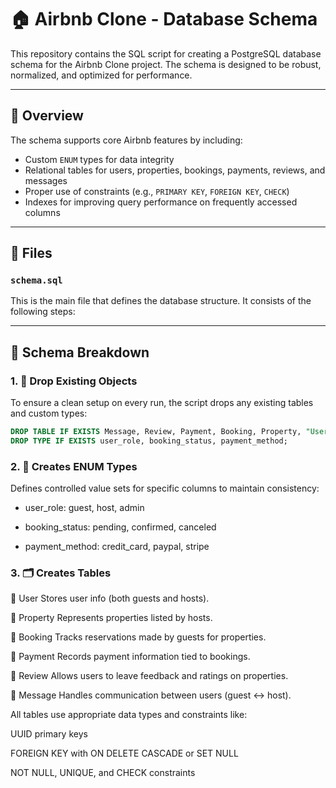# 🏠 Airbnb Clone - Database Schema

This repository contains the SQL script for creating a PostgreSQL database schema for the Airbnb Clone project. The schema is designed to be robust, normalized, and optimized for performance.

---

## 📄 Overview

The schema supports core Airbnb features by including:

- Custom `ENUM` types for data integrity
- Relational tables for users, properties, bookings, payments, reviews, and messages
- Proper use of constraints (e.g., `PRIMARY KEY`, `FOREIGN KEY`, `CHECK`)
- Indexes for improving query performance on frequently accessed columns

---

## 📁 Files

### `schema.sql`

This is the main file that defines the database structure. It consists of the following steps:

---

## 🧱 Schema Breakdown

### 1. 🔁 Drop Existing Objects

To ensure a clean setup on every run, the script drops any existing tables and custom types:

```sql
DROP TABLE IF EXISTS Message, Review, Payment, Booking, Property, "User" CASCADE;
DROP TYPE IF EXISTS user_role, booking_status, payment_method;
```
### 2. 🧩 Creates ENUM Types

Defines controlled value sets for specific columns to maintain consistency:

- user_role: guest, host, admin

- booking_status: pending, confirmed, canceled

- payment_method: credit_card, paypal, stripe

### 3. 🗂️ Creates Tables
🔹 User
Stores user info (both guests and hosts).

🔹 Property
Represents properties listed by hosts.

🔹 Booking
Tracks reservations made by guests for properties.

🔹 Payment
Records payment information tied to bookings.

🔹 Review
Allows users to leave feedback and ratings on properties.

🔹 Message
Handles communication between users (guest ↔ host).

All tables use appropriate data types and constraints like:

UUID primary keys

FOREIGN KEY with ON DELETE CASCADE or SET NULL

NOT NULL, UNIQUE, and CHECK constraints


